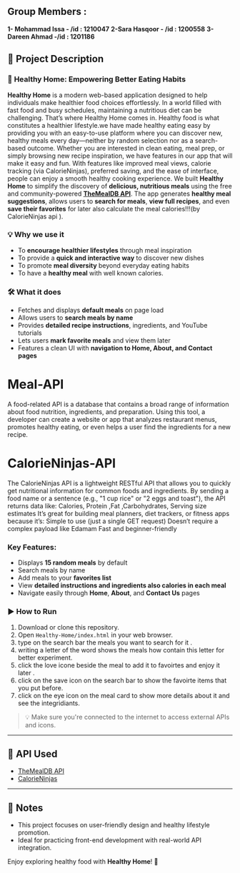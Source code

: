 ## Group Members :
**1- Mohammad Issa - /id : 1210047**
**2-Sara Hasqoor - /id : 1200558**
**3-Dareen Ahmad -/id : 1201186**

## 📌 Project Description

### 🥗 **Healthy Home: Empowering Better Eating Habits**

**Healthy Home** is a modern web-based application designed to help individuals make healthier food choices effortlessly. In a world filled with fast food and busy schedules, maintaining a nutritious diet can be challenging. That’s where Healthy Home comes in.
Healthy food is what constitutes a healthier lifestyle.we have made healthy eating easy by providing you with an easy-to-use platform where you can discover new, healthy meals every day—neither by random selection nor as a search-based outcome. Whether you are interested in clean eating, meal prep, or simply browsing new recipe inspiration, we have features in our app that will make it easy and fun. With features like improved meal views, calorie tracking (via CalorieNinjas), preferred saving, and the ease of interface, people can enjoy a smooth healthy cooking experience.
We built **Healthy Home** to simplify the discovery of **delicious, nutritious meals** using the free and community-powered **[TheMealDB API](https://www.themealdb.com/api.php)**. The app generates **healthy meal suggestions**, allows users to **search for meals**, **view full recipes**, and even **save their favorites** for later also calculate the meal calories!!!(by CalorieNinjas api ).

### 💡 Why we use it

- To **encourage healthier lifestyles** through meal inspiration
- To provide a **quick and interactive way** to discover new dishes
- To promote **meal diversity** beyond everyday eating habits
- To have a **healthy meal** with well known calories.

### 🛠️ What it does

- Fetches and displays **default meals** on page load
- Allows users to **search meals by name**
- Provides **detailed recipe instructions**, ingredients, and YouTube tutorials
- Lets users **mark favorite meals** and view them later
- Features a clean UI with **navigation to Home, About, and Contact pages**

# Meal-API

A food-related API is a database that contains a broad range of information about food nutrition, ingredients, and preparation. Using this tool, a developer can create a website or app that analyzes restaurant menus, promotes healthy eating, or even helps a user find the ingredients for a new recipe.

# CalorieNinjas-API

The CalorieNinjas API is a lightweight RESTful API that allows you to quickly get nutritional information for common foods and ingredients. By sending a food name or a sentence (e.g., "1 cup rice" or "2 eggs and toast"), the API returns data like: Calories, Protein ,Fat ,Carbohydrates, Serving size estimates It’s great for building meal planners, diet trackers, or fitness apps because it’s: Simple to use (just a single GET request) Doesn’t require a complex payload like Edamam Fast and beginner-friendly

### Key Features:

- Displays **15 random meals** by default
- Search meals by name
- Add meals to your **favorites list**
- View **detailed instructions and ingredients also calories in each meal**
- Navigate easily through **Home**, **About**, and **Contact Us** pages

### ▶️ How to Run

1. Download or clone this repository.
2. Open `Healthy-Home/index.html` in your web browser.
3. type on the search bar the meals you want to search for it .
4. writing a letter of the word shows the meals how contain this letter for better experiment.
5. click the love icone beside the meal to add it to favoirtes and enjoy it later .
6. click on the save icon on the search bar to show the favoirte items that you put before.
7. click on the eye icon on the meal card to show more details about it and see the integridiants.

> 💡 Make sure you're connected to the internet to access external APIs and icons.

---

## 🔗 API Used

- [TheMealDB API](https://www.themealdb.com/api.php)
- [CalorieNinjas ](https://api.calorieninjas.com/api.php)

---

## 🧠 Notes

- This project focuses on user-friendly design and healthy lifestyle promotion.
- Ideal for practicing front-end development with real-world API integration.

Enjoy exploring healthy food with **Healthy Home**! 🥗

